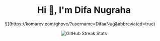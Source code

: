 <h1 align="center">Hi 👋, I'm Difa Nugraha</h1>
![](https://komarev.com/ghpvc/?username=DifaaNug&abbreviated=true)
<p align="center">
  <img src="https://nirzak-streak-stats.vercel.app/?user=DifaaNug&theme=dark&hide_border=false" alt="GitHub Streak Stats">
</p>


